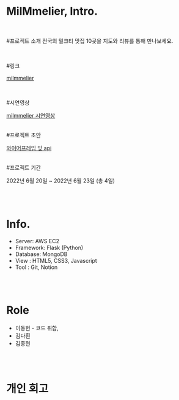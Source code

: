 # MilMmelier, Intro. 

<br/>

#프로젝트 소개
전국의 밀크티 맛집 10곳을 지도와 리뷰를 통해 만나보세요.

<br/>

#링크

[milmmelier](http://54.180.105.208/login)

<br/>

#시연영상

[milmmelier 시연영상](https://www.youtube.com/watch?v=5FVSqzKxk8o)
<br/>
<br/>

#프로젝트 초안

[와이어프레임 및 api](https://www.notion.so/Chapter-1-7b453548af8341dc815f17033f44df72)
<br/>
<br/>

#프로젝트 기간

2022년 6월 20일 ~ 2022년 6월 23일 (총 4일)

<br/>
<br/>

# Info.

-   Server: AWS EC2 
-   Framework: Flask (Python)
-   Database: MongoDB
-   View : HTML5, CSS3, Javascript
-   Tool : Git, Notion

<br/>
<br/>

# Role

-   이동현 - 코드 취합, 
-   김다흰
-   김종현

<br/>
<br/>

# 개인 회고
